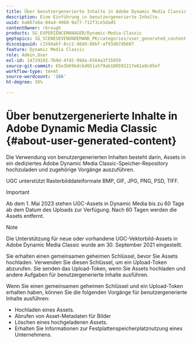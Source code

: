 ```yaml
---
title: Über benutzergenerierte Inhalte in Adobe Dynamic Media Classic
description: Eine Einführung in benutzergenerierte Inhalte.
uuid: ba867a6a-84a4-4968-9a77-712f3ce5dad5
contentOwner: rbrough
products: SG_EXPERIENCEMANAGER/Dynamic-Media-Classic
geptopics: SG_SCENESEVENONDEMAND_PK/categories/user_generated_content
discoiquuid: c1594abf-8cc2-46dd-88bf-af93db7db607
feature: Dynamic Media Classic
role: Admin,User
exl-id: 14729192-7b9d-4f42-99da-6564a3f35959
source-git-commit: 65e3b69bdcbd651a5f9ab100592217e61a8c05ef
workflow-type: tm+mt
source-wordcount: '166'
ht-degree: 36%

---
```


# Über benutzergenerierte Inhalte in Adobe Dynamic Media Classic {#about-user-generated-content}

Die Verwendung von benutzergenerierten Inhalten besteht darin, Assets in ein dediziertes Adobe Dynamic Media Classic-Speicher-Repository hochzuladen und zugehörige Vorgänge auszuführen.

UGC unterstützt Rasterbilddateiformate BMP, GIF, JPG, PNG, PSD, TIFF.

>[!IMPORTANT]
>
>Ab dem 1. Mai 2023 stehen UGC-Assets in Dynamic Media bis zu 60 Tage ab dem Datum des Uploads zur Verfügung. Nach 60 Tagen werden die Assets entfernt.

<!-- * Vector: AI, EPS (EPS files from Adobe Illustrator 2018 are not supported), PDF (only when the PDF file is previously opened and saved in Adobe Illustrator CS6) -->

>[!NOTE]
>
>Die Unterstützung für neue oder vorhandene UGC-Vektorbild-Assets in Adobe Dynamic Media Classic wurde am 30. September 2021 eingestellt.

Sie erhalten einen gemeinsamen geheimen Schlüssel, bevor Sie Assets hochladen. Verwenden Sie diesen Schlüssel, um ein Upload-Token abzurufen. Sie senden das Upload-Token, wenn Sie Assets hochladen und andere Aufgaben für benutzergenerierte Inhalte ausführen.

Wenn Sie einen gemeinsamen geheimen Schlüssel und ein Upload-Token erhalten haben, können Sie die folgenden Vorgänge für benutzergenerierte Inhalte ausführen:

* Hochladen eines Assets.
* Abrufen von Asset-Metadaten für Bilder
* Löschen eines hochgeladenen Assets. 
* Erhalten Sie Informationen zur Festplattenspeicherplatznutzung eines Unternehmens.
